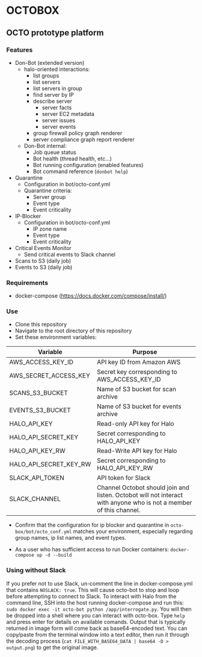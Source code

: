 # OCTOBOX

## OCTO prototype platform

### Features

* Don-Bot (extended version)
  * halo-oriented interactions:
    * list groups
    * list servers
    * list servers in group
    * find server by IP
    * describe server
      * server facts
      * server EC2 metadata
      * server issues
      * server events
    * group firewall policy graph renderer
    * server compliance graph report renderer
  * Don-Bot internal:
    * Job queue status
    * Bot health (thread health, etc...)
    * Bot running configuration (enabled features)
    * Bot command reference (`donbot help`)
* Quarantine 
  * Configuration in bot/octo-conf.yml
  * Quarantine criteria:
    * Server group
    * Event type
    * Event criticality
* IP-Blocker 
  * Configuration in bot/octo-conf.yml
    * IP zone name
    * Event type
    * Event criticality
* Critical Events Monitor
  * Send critical events to Slack channel
* Scans to S3 (daily job)
* Events to S3 (daily job)


### Requirements

* docker-compose (https://docs.docker.com/compose/install/)

### Use

* Clone this repository
* Navigate to the root directory of this repository
* Set these environment variables:

| Variable               | Purpose                                             |
|------------------------|-----------------------------------------------------|
| AWS_ACCESS_KEY_ID      | API key ID from Amazon AWS                          |
| AWS_SECRET_ACCESS_KEY  | Secret key corresponding to AWS_ACCESS_KEY_ID       |
| SCANS_S3_BUCKET        | Name of S3 bucket for scan archive                  |
| EVENTS_S3_BUCKET       | Name of S3 bucket for events archive                |
| HALO_API_KEY           | Read-only API key for Halo                          |
| HALO_API_SECRET_KEY    | Secret corresponding to HALO_API_KEY                |
| HALO_API_KEY_RW        | Read-Write API key for Halo                         |
| HALO_API_SECRET_KEY_RW | Secret corresponding to HALO_API_KEY_RW             |
| SLACK_API_TOKEN        | API token for Slack                                 |
| SLACK_CHANNEL          | Channel Octobot should join and listen.  Octobot will not interact with anyone who is not a member of this channel. |

* Confirm that the configuration for ip blocker and quarantine in
`octo-box/bot/octo_conf.yml` matches your environment, especially regarding
group names, ip list names, and event types.

* As a user who has sufficient access to run Docker containers:
`docker-compose up -d --build`

### Using without Slack

If you prefer not to use Slack, un-comment the line in docker-compose.yml that
contains `NOSLACK: true`.  This will cause octo-bot to stop and loop before
attempting to connect to Slack.  To interact with Halo from the command line,
SSH into the host running docker-compose and run this:
`sudo docker exec -it octo-bot python /app/interrogate.py`.  You will then
be dropped into a shell where you can interact with octo-box.  Type `help` and
press enter for details on available comands.  Output that is typically
returned in image form will come back as base64-encoded text.  You can
copy/paste from the terminal window into a text editor, then run it through
the decoding process (`cat FILE_WITH_BASE64_DATA | base64 -D > output.png`)
to get the original image.
